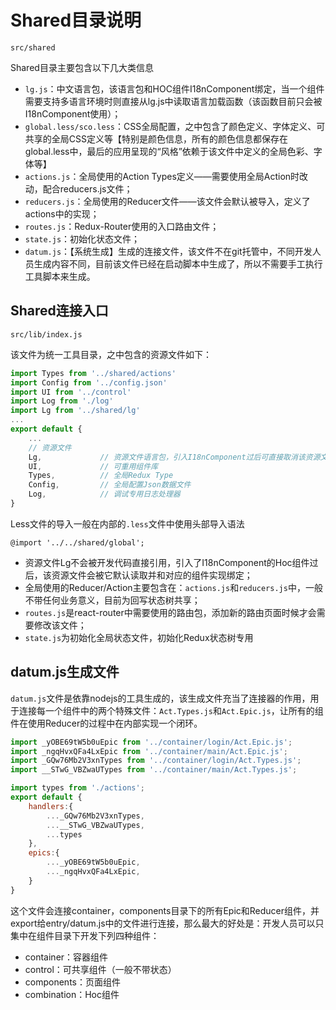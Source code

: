 # Shared目录说明

```
src/shared
```

Shared目录主要包含以下几大类信息

* `lg.js`：中文语言包，该语言包和HOC组件I18nComponent绑定，当一个组件需要支持多语言环境时则直接从lg.js中读取语言加载函数（该函数目前只会被I18nComponent使用）；
* `global.less/sco.less`：CSS全局配置，之中包含了颜色定义、字体定义、可共享的全局CSS定义等【特别是颜色信息，所有的颜色信息都保存在global.less中，最后的应用呈现的“风格”依赖于该文件中定义的全局色彩、字体等】
* `actions.js`：全局使用的Action Types定义——需要使用全局Action时改动，配合reducers.js文件；
* `reducers.js`：全局使用的Reducer文件——该文件会默认被导入，定义了actions中的实现；
* `routes.js`：Redux-Router使用的入口路由文件；
* `state.js`：初始化状态文件；
* `datum.js`：【系统生成】生成的连接文件，该文件不在git托管中，不同开发人员生成内容不同，目前该文件已经在启动脚本中生成了，所以不需要手工执行工具脚本来生成。

## Shared连接入口

```
src/lib/index.js
```

该文件为统一工具目录，之中包含的资源文件如下：

```javascript
import Types from '../shared/actions'
import Config from '../config.json'
import UI from '../control'
import Log from './log'
import Lg from '../shared/lg'
...
export default {
    ...
    // 资源文件
    Lg,             // 资源文件语言包，引入I18nComponent过后可直接取消该资源文件的引用
    UI,             // 可重用组件库
    Types,          // 全局Redux Type
    Config,         // 全局配置Json数据文件
    Log,            // 调试专用日志处理器
}
```

Less文件的导入一般在内部的`.less`文件中使用头部导入语法

```less
@import '../../shared/global';
```

* 资源文件Lg不会被开发代码直接引用，引入了I18nComponent的Hoc组件过后，该资源文件会被它默认读取并和对应的组件实现绑定；
* 全局使用的Reducer/Action主要包含在：`actions.js`和`reducers.js`中，一般不带任何业务意义，目前为回写状态树共享；
* `routes.js`是react-router中需要使用的路由包，添加新的路由页面时候才会需要修改该文件；
* `state.js`为初始化全局状态文件，初始化Redux状态树专用

## datum.js生成文件

`datum.js`文件是依靠nodejs的工具生成的，该生成文件充当了连接器的作用，用于连接每一个组件中的两个特殊文件：`Act.Types.js`和`Act.Epic.js`，让所有的组件在使用Reducer的过程中在内部实现一个闭环。

```javascript
import _yOBE69tW5b0uEpic from '../container/login/Act.Epic.js';
import _ngqHvxQFa4LxEpic from '../container/main/Act.Epic.js';
import _GQw76Mb2V3xnTypes from '../container/login/Act.Types.js';
import __STwG_VBZwaUTypes from '../container/main/Act.Types.js';

import types from './actions';
export default {
    handlers:{
        ..._GQw76Mb2V3xnTypes,
        ...__STwG_VBZwaUTypes,
        ...types
    },
    epics:{
        ..._yOBE69tW5b0uEpic,
        ..._ngqHvxQFa4LxEpic,
    }
}
```

这个文件会连接container，components目录下的所有Epic和Reducer组件，并export给entry/datum.js中的文件进行连接，那么最大的好处是：开发人员可以只集中在组件目录下开发下列四种组件：

* container：容器组件
* control：可共享组件（一般不带状态）
* components：页面组件
* combination：Hoc组件



